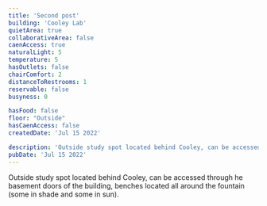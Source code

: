```yaml
---
title: 'Second post'
building: 'Cooley Lab'
quietArea: true
collaborativeArea: false
caenAccess: true
naturalLight: 5
temperature: 5
hasOutlets: false
chairComfort: 2
distanceToRestrooms: 1
reservable: false
busyness: 0

hasFood: false
floor: "Outside"
hasCaenAccess: false
createdDate: 'Jul 15 2022'

description: 'Outside study spot located behind Cooley, can be accessed through he basement doors of the building, benches located all around the fountain (some in shade and some in sun).'
pubDate: 'Jul 15 2022'
---
```


Outside study spot located behind Cooley, can be accessed through he basement doors of the building, benches located all around the fountain (some in shade and some in sun).


